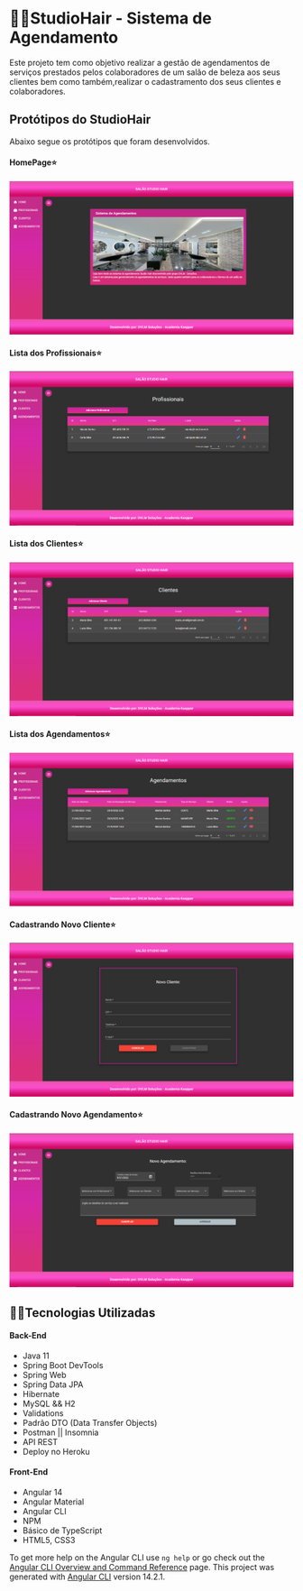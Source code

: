 # 💅👩StudioHair - Sistema de Agendamento

Este projeto tem como objetivo realizar a gestão de agendamentos de serviços prestados pelos colaboradores de um salão de beleza aos seus clientes bem como também,realizar o cadastramento dos seus clientes e colaboradores.  

## Protótipos do StudioHair

Abaixo segue os protótipos que foram desenvolvidos.

#### HomePage⭐
<p align="center">
  <img src="https://github.com/DVLM-Consulting-Group/studiohair-dvlm-front/blob/main/prototipos/Studiohair%20-%20home.png" width="auto" height="auto" title="hover text">
</p>

#### Lista dos Profissionais⭐
<p align="center">
  <img src="https://github.com/DVLM-Consulting-Group/studiohair-dvlm-front/blob/main/prototipos/Studiohair_profissionais.png" width="auto" height="auto" title="hover text">
</p>

#### Lista dos Clientes⭐
<p align="center">
  <img src="https://github.com/DVLM-Consulting-Group/studiohair-dvlm-front/blob/main/prototipos/Studiohair%20-%20clientes.png" width="auto" height="auto" title="hover text">
</p>

#### Lista dos Agendamentos⭐
<p align="center">
  <img src="https://github.com/DVLM-Consulting-Group/studiohair-dvlm-front/blob/main/prototipos/Studiohair%20-%20Agendamentos.png" width="auto" height="auto" title="hover text">
</p>

#### Cadastrando Novo Cliente⭐
<p align="center">
  <img src="https://github.com/DVLM-Consulting-Group/studiohair-dvlm-front/blob/main/prototipos/Studiohair%20-%20Novos%20Clientes.png" width="auto" height="auto" title="hover text">
</p>

#### Cadastrando Novo Agendamento⭐
<p align="center">
  <img src="https://github.com/DVLM-Consulting-Group/studiohair-dvlm-front/blob/main/prototipos/Studiohair%20-%20Novo%20Agendamento.png" width="auto" height="auto" title="hover text">
</p>

## 👨‍💻Tecnologias Utilizadas

#### Back-End
<ul><li>Java 11</li>
<li>Spring Boot DevTools</li>
<li>Spring Web</li>
<li>Spring Data JPA</li>
<li>Hibernate</li>
<li>MySQL && H2</li>
<li>Validations</li>
<li>Padrão DTO (Data Transfer Objects)</li>
<li>Postman || Insomnia</li>
<li>API REST</li>
<li>Deploy no Heroku</li>
</ul>

#### Front-End
<ul><li>Angular 14</li>
<li>Angular Material</li>
<li>Angular CLI</li>
<li>NPM</li>
<li>Básico de TypeScript</li>
<li>HTML5, CSS3</li>
</ul>

To get more help on the Angular CLI use `ng help` or go check out the [Angular CLI Overview and Command Reference](https://angular.io/cli) page.
This project was generated with [Angular CLI](https://github.com/angular/angular-cli) version 14.2.1.
